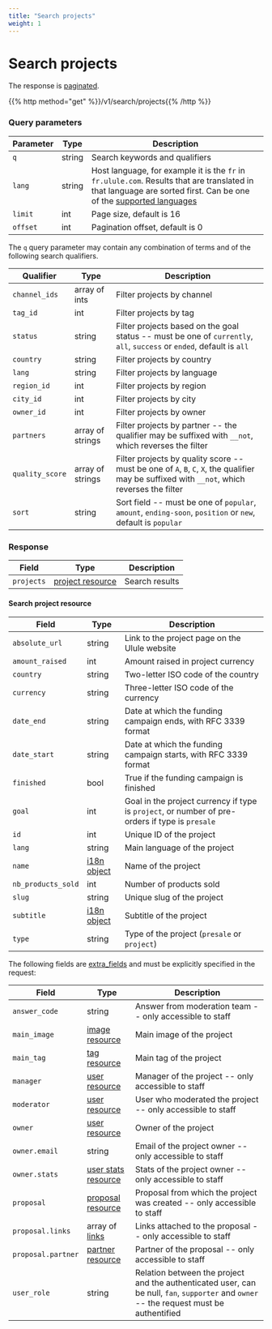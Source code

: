 ```yaml
---
title: "Search projects"
weight: 1
---
```


# Search projects

The response is [paginated](#pagination).

{{% http method="get" %}}/v1/search/projects{{% /http %}}

### Query parameters

| Parameter | Type   | Description                                                                                                                                                                     |
| --------- | ------ | ------------------------------------------------------------------------------------------------------------------------------------------------------------------------------- |
| `q`       | string | Search keywords and qualifiers                                                                                                                                                  |
| `lang`    | string | Host language, for example it is the `fr` in `fr.ulule.com`. Results that are translated in that language are sorted first. Can be one of the [supported languages](#languages) |
| `limit`   | int    | Page size, default is 16                                                                                                                                                        |
| `offset`  | int    | Pagination offset, default is 0                                                                                                                                                 |

The `q` query parameter may contain any combination of terms and of the following search qualifiers.

| Qualifier       | Type             | Description                                                                                                                                  |
| --------------- | ---------------- | -------------------------------------------------------------------------------------------------------------------------------------------- |
| `channel_ids`   | array of ints    | Filter projects by channel                                                                                                                   |
| `tag_id`        | int              | Filter projects by tag                                                                                                                       |
| `status`        | string           | Filter projects based on the goal status -- must be one of `currently`, `all`, `success` or `ended`, default is `all`                        |
| `country`       | string           | Filter projects by country                                                                                                                   |
| `lang`          | string           | Filter projects by language                                                                                                                  |
| `region_id`     | int              | Filter projects by region                                                                                                                    |
| `city_id`       | int              | Filter projects by city                                                                                                                      |
| `owner_id`      | int              | Filter projects by owner                                                                                                                     |
| `partners`      | array of strings | Filter projects by partner -- the qualifier may be suffixed with `__not`, which reverses the filter                                          |
| `quality_score` | array of strings | Filter projects by quality score -- must be one of `A`, `B`, `C`, `X`, the qualifier may be suffixed with `__not`, which reverses the filter |
| `sort`          | string           | Sort field -- must be one of `popular`, `amount`, `ending-soon`, `position` or `new`, default is `popular`                                   |

### Response

| Field      | Type                                         | Description    |
| ---------- | -------------------------------------------- | -------------- |
| `projects` | [project resource](#search-project-resource) | Search results |

#### Search project resource

| Field              | Type                 | Description                                                                                     |
| ------------------ | -------------------- | ----------------------------------------------------------------------------------------------- |
| `absolute_url`     | string               | Link to the project page on the Ulule website                                                   |
| `amount_raised`    | int                  | Amount raised in project currency                                                               |
| `country`          | string               | Two-letter ISO code of the country                                                              |
| `currency`         | string               | Three-letter ISO code of the currency                                                           |
| `date_end`         | string               | Date at which the funding campaign ends, with RFC 3339 format                                   |
| `date_start`       | string               | Date at which the funding campaign starts, with RFC 3339 format                                 |
| `finished`         | bool                 | True if the funding campaign is finished                                                        |
| `goal`             | int                  | Goal in the project currency if type is `project`, or number of pre-orders if type is `presale` |
| `id`               | int                  | Unique ID of the project                                                                        |
| `lang`             | string               | Main language of the project                                                                    |
| `name`             | [i18n object](#i18n) | Name of the project                                                                             |
| `nb_products_sold` | int                  | Number of products sold                                                                         |
| `slug`             | string               | Unique slug of the project                                                                      |
| `subtitle`         | [i18n object](#i18n) | Subtitle of the project                                                                         |
| `type`             | string               | Type of the project (`presale` or `project`)                                                    |

The following fields are [extra_fields](#extra-fields) and must be explicitly specified in the request:

| Field              | Type                                        | Description                                                                                                                              |
| ------------------ | ------------------------------------------- | ---------------------------------------------------------------------------------------------------------------------------------------- |
| `answer_code`      | string                                      | Answer from moderation team -- only accessible to staff                                                                                  |
| `main_image`       | [image resource](#image)                    | Main image of the project                                                                                                                |
| `main_tag`         | [tag resource](#category-and-tag)           | Main tag of the project                                                                                                                  |
| `manager`          | [user resource](#user-resource)             | Manager of the project -- only accessible to staff                                                                                       |
| `moderator`        | [user resource](#user-resource)             | User who moderated the project -- only accessible to staff                                                                               |
| `owner`            | [user resource](#user-resource)             | Owner of the project                                                                                                                     |
| `owner.email`      | string                                      | Email of the project owner -- only accessible to staff                                                                                   |
| `owner.stats`      | [user stats resource](#user-stats-resource) | Stats of the project owner -- only accessible to staff                                                                                   |
| `proposal`         | [proposal resource](#proposal-resource)     | Proposal from which the project was created -- only accessible to staff                                                                  |
| `proposal.links`   | array of [links](#link-resource)            | Links attached to the proposal -- only accessible to staff                                                                               |
| `proposal.partner` | [partner resource](#partner-resource)       | Partner of the proposal -- only accessible to staff                                                                                      |
| `user_role`        | string                                      | Relation between the project and the authenticated user, can be null, `fan`, `supporter` and `owner` -- the request must be authentified |
